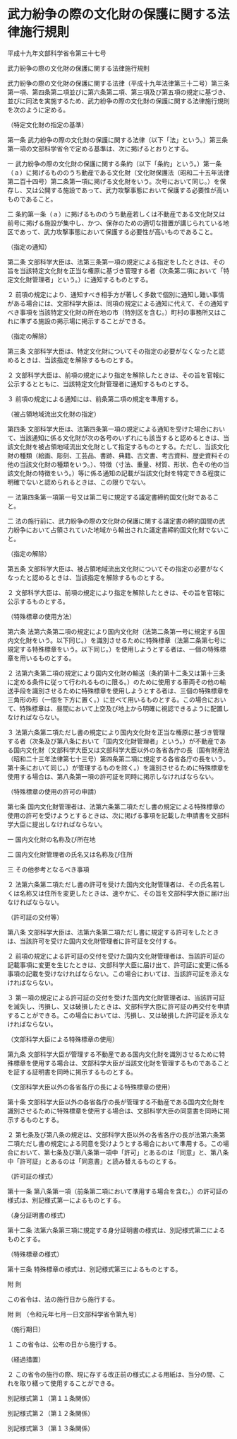 # 武力紛争の際の文化財の保護に関する法律施行規則

平成十九年文部科学省令第三十七号

武力紛争の際の文化財の保護に関する法律施行規則

武力紛争の際の文化財の保護に関する法律（平成十九年法律第三十二号）第三条第一項、第四条第二項並びに第六条第二項、第三項及び第五項の規定に基づき、並びに同法を実施するため、武力紛争の際の文化財の保護に関する法律施行規則を次のように定める。

（特定文化財の指定の基準）

第一条 武力紛争の際の文化財の保護に関する法律（以下「法」という。）第三条第一項の文部科学省令で定める基準は、次に掲げるとおりとする。

一 武力紛争の際の文化財の保護に関する条約（以下「条約」という。）第一条（ａ）に掲げるもののうち動産である文化財（文化財保護法（昭和二十五年法律第二百十四号）第二条第一項に掲げる文化財をいう。次号において同じ。）を保存し、又は公開する施設であって、武力攻撃事態において保護する必要性が高いものであること。

二 条約第一条（ａ）に掲げるもののうち動産若しくは不動産である文化財又は前号に掲げる施設が集中し、かつ、保存のための適切な措置が講じられている地区であって、武力攻撃事態において保護する必要性が高いものであること。

（指定の通知）

第二条 文部科学大臣は、法第三条第一項の規定による指定をしたときは、その旨を当該特定文化財を正当な権原に基づき管理する者（次条第二項において「特定文化財管理者」という。）に通知するものとする。

２ 前項の規定により、通知すべき相手方が著しく多数で個別に通知し難い事情がある場合には、文部科学大臣は、同項の規定による通知に代えて、その通知すべき事項を当該特定文化財の所在地の市（特別区を含む。）町村の事務所又はこれに準ずる施設の掲示場に掲示することができる。

（指定の解除）

第三条 文部科学大臣は、特定文化財についてその指定の必要がなくなったと認めるときは、当該指定を解除するものとする。

２ 文部科学大臣は、前項の規定により指定を解除したときは、その旨を官報に公示するとともに、当該特定文化財管理者に通知するものとする。

３ 前項の規定による通知には、前条第二項の規定を準用する。

（被占領地域流出文化財の指定）

第四条 文部科学大臣は、法第四条第一項の規定による通知を受けた場合において、当該通知に係る文化財が次の各号のいずれにも該当すると認めるときは、当該文化財を被占領地域流出文化財として指定するものとする。ただし、当該文化財の種類（絵画、彫刻、工芸品、書跡、典籍、古文書、考古資料、歴史資料その他の当該文化財の種類をいう。）、特徴（寸法、重量、材質、形状、色その他の当該文化財の特徴をいう。）等に係る通知の記載が当該文化財を特定できる程度に明確でないと認められるときは、この限りでない。

一 法第四条第一項第一号又は第二号に規定する議定書締約国文化財であること。

二 法の施行前に、武力紛争の際の文化財の保護に関する議定書の締約国間の武力紛争において占領されていた地域から輸出された議定書締約国文化財でないこと。

（指定の解除）

第五条 文部科学大臣は、被占領地域流出文化財についてその指定の必要がなくなったと認めるときは、当該指定を解除するものとする。

２ 文部科学大臣は、前項の規定により指定を解除したときは、その旨を官報に公示するものとする。

（特殊標章の使用方法）

第六条 法第六条第二項の規定により国内文化財（法第二条第一号に規定する国内文化財をいう。以下同じ。）を識別させるために特殊標章（法第二条第七号に規定する特殊標章をいう。以下同じ。）を使用しようとする者は、一個の特殊標章を用いるものとする。

２ 法第六条第二項の規定により国内文化財の輸送（条約第十二条又は第十三条に定める条件に従って行われるものに限る。）のために使用する車両その他の輸送手段を識別させるために特殊標章を使用しようとする者は、三個の特殊標章を三角形の形（一個を下方に置く。）に並べて用いるものとする。この場合において、特殊標章は、昼間において上空及び地上から明確に視認できるように配置しなければならない。

３ 法第六条第二項ただし書の規定により国内文化財を正当な権原に基づき管理する者（次条及び第八条において「国内文化財管理者」という。）が不動産である国内文化財（文部科学大臣又は文部科学大臣以外の各省各庁の長（国有財産法（昭和二十三年法律第七十三号）第四条第二項に規定する各省各庁の長をいう。第十条において同じ。）が管理するものを除く。）を識別させるために特殊標章を使用する場合は、第八条第一項の許可証を同時に掲示しなければならない。

（特殊標章の使用の許可の申請）

第七条 国内文化財管理者は、法第六条第二項ただし書の規定による特殊標章の使用の許可を受けようとするときは、次に掲げる事項を記載した申請書を文部科学大臣に提出しなければならない。

一 国内文化財の名称及び所在地

二 国内文化財管理者の氏名又は名称及び住所

三 その他参考となるべき事項

２ 法第六条第二項ただし書の許可を受けた国内文化財管理者は、その氏名若しくは名称又は住所を変更したときは、速やかに、その旨を文部科学大臣に届け出なければならない。

（許可証の交付等）

第八条 文部科学大臣は、法第六条第二項ただし書に規定する許可をしたときは、当該許可を受けた国内文化財管理者に許可証を交付する。

２ 前項の規定による許可証の交付を受けた国内文化財管理者は、当該許可証の記載事項に変更を生じたときは、文部科学大臣に届け出て、許可証に変更に係る事項の記載を受けなければならない。この場合においては、当該許可証を添えなければならない。

３ 第一項の規定による許可証の交付を受けた国内文化財管理者は、当該許可証を滅失し、汚損し、又は破損したときは、文部科学大臣に許可証の再交付を申請することができる。この場合においては、汚損し、又は破損した許可証を添えなければならない。

（文部科学大臣による特殊標章の使用）

第九条 文部科学大臣が管理する不動産である国内文化財を識別させるために特殊標章を使用する場合は、文部科学大臣が当該文化財を管理するものであることを証する証明書を同時に掲示するものとする。

（文部科学大臣以外の各省各庁の長による特殊標章の使用）

第十条 文部科学大臣以外の各省各庁の長が管理する不動産である国内文化財を識別させるために特殊標章を使用する場合は、文部科学大臣の同意書を同時に掲示するものとする。

２ 第七条及び第八条の規定は、文部科学大臣以外の各省各庁の長が法第六条第二項ただし書の規定による同意を受けようとする場合において準用する。この場合において、第七条及び第八条第一項中「許可」とあるのは「同意」と、第八条中「許可証」とあるのは「同意書」と読み替えるものとする。

（許可証の様式）

第十一条 第八条第一項（前条第二項において準用する場合を含む。）の許可証の様式は、別記様式第一によるものとする。

（身分証明書の様式）

第十二条 法第六条第三項に規定する身分証明書の様式は、別記様式第二によるものとする。

（特殊標章の様式）

第十三条 特殊標章の様式は、別記様式第三によるものとする。

附 則

この省令は、法の施行日から施行する。

附 則 （令和元年七月一日文部科学省令第九号）

（施行期日）

１ この省令は、公布の日から施行する。

（経過措置）

２ この省令の施行の際、現に存する改正前の様式による用紙は、当分の間、これを取り繕って使用することができる。

別記様式第１（第１１条関係）

[](/./pict/419M60000080037_20190701_501M60000080009_001.pdf)

別記様式第２（第１２条関係）

[](/./pict/419M60000080037_20190701_501M60000080009_002.pdf)

別記様式第３（第１３条関係）

[](/./pict/419M60000080037_20190701_501M60000080009_003.pdf)
